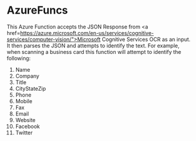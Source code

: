 # AzureFuncs
This Azure Function accepts the JSON Response from <a href=https://azure.microsoft.com/en-us/services/cognitive-services/computer-vision/">Microsoft Cognitive Services OCR</a> as an input.  It then parses the JSON and attempts to identify the text.  For example, when scanning a business card this function will attempt to identify the following:

1. Name
2. Company
3. Title
4. CityStateZip
5. Phone
6. Mobile
7. Fax
8. Email
9. Website
10. Facebook
11. Twitter
